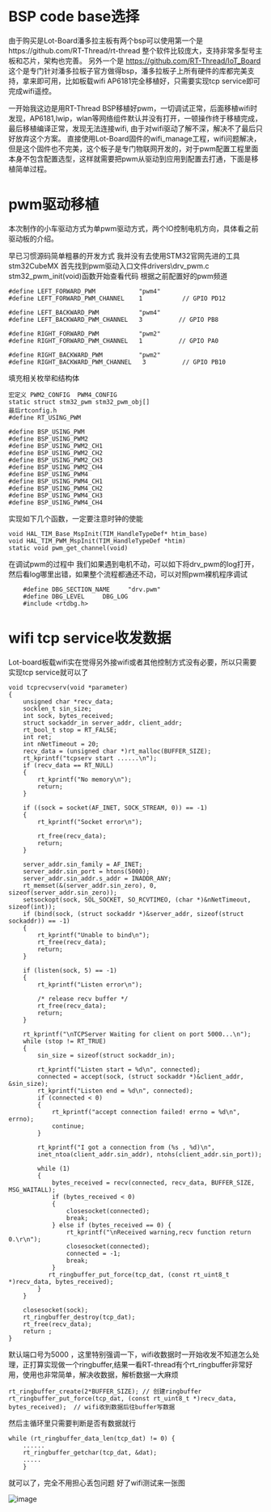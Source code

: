 # BSP code base选择
由于购买是Lot-Board潘多拉主板有两个bsp可以使用第一个是https://github.com/RT-Thread/rt-thread
整个软件比较庞大，支持非常多型号主板和芯片，架构也完善。
另外一个是 https://github.com/RT-Thread/IoT_Board
这个是专门针对潘多拉板子官方做得bsp，潘多拉板子上所有硬件的库都完美支持，拿来即可用，比如板载wifi AP6181完全移植好，只需要实现tcp service即可完成wifi遥控。

一开始我这边是用RT-Thread BSP移植好pwm，一切调试正常，后面移植wifi时发现，AP6181,lwip，wlan等网络组件默认并没有打开，一顿操作终于移植完成，最后移植编译正常，发现无法连接wifi, 由于对wifi驱动了解不深，解决不了最后只好放弃这个方案。
直接使用Lot-Board固件的wifi_manage工程，wifi问题解决，但是这个固件也不完美，这个板子是专门物联网开发的，对于pwm配置工程里面本身不包含配置选型，这样就需要把pwm从驱动到应用到配置去打通，下面是移植简单过程。

# pwm驱动移植
本次制作的小车驱动方式为单pwm驱动方式，两个IO控制电机方向，具体看之前驱动板的介绍。

早已习惯源码简单粗暴的开发方式 我并没有去使用STM32官网先进的工具stm32CubeMX
首先找到pwm驱动入口文件drivers\drv_pwm.c
stm32_pwm_init(void)函数开始查看代码
根据之前配置好的pwm频道
```
#define LEFT_FORWARD_PWM            "pwm4"
#define LEFT_FORWARD_PWM_CHANNEL    1           // GPIO PD12

#define LEFT_BACKWARD_PWM           "pwm4"   
#define LEFT_BACKWARD_PWM_CHANNEL   3          // GPIO PB8

#define RIGHT_FORWARD_PWM           "pwm2"
#define RIGHT_FORWARD_PWM_CHANNEL   1          // GPIO PA0

#define RIGHT_BACKWARD_PWM          "pwm2"
#define RIGHT_BACKWARD_PWM_CHANNEL   3          // GPIO PB10

````
填充相关枚举和结构体
````
宏定义 PWM2_CONFIG  PWM4_CONFIG
static struct stm32_pwm stm32_pwm_obj[] 
最后rtconfig.h
#define RT_USING_PWM

#define BSP_USING_PWM
#define BSP_USING_PWM2
#define BSP_USING_PWM2_CH1
#define BSP_USING_PWM2_CH2
#define BSP_USING_PWM2_CH3
#define BSP_USING_PWM2_CH4
#define BSP_USING_PWM4
#define BSP_USING_PWM4_CH1
#define BSP_USING_PWM4_CH2
#define BSP_USING_PWM4_CH3
#define BSP_USING_PWM4_CH4

````
实现如下几个函数，一定要注意时钟的使能

````
void HAL_TIM_Base_MspInit(TIM_HandleTypeDef* htim_base)
void HAL_TIM_PWM_MspInit(TIM_HandleTypeDef *htim)
static void pwm_get_channel(void)
````

在调试pwm的过程中 我们如果遇到电机不动，可以如下将drv_pwm的log打开，然后看log哪里出错，如果整个流程都通还不动，可以对照pwm裸机程序调试
````
    #define DBG_SECTION_NAME     "drv.pwm"
    #define DBG_LEVEL     DBG_LOG
    #include <rtdbg.h>
````

# wifi tcp service收发数据
Lot-board板载wifi实在觉得另外接wifi或者其他控制方式没有必要，所以只需要实现tcp service就可以了
````
void tcprecvserv(void *parameter)
{
    unsigned char *recv_data; 
    socklen_t sin_size;
    int sock, bytes_received;
    struct sockaddr_in server_addr, client_addr;
    rt_bool_t stop = RT_FALSE;
    int ret;
    int nNetTimeout = 20;
    recv_data = (unsigned char *)rt_malloc(BUFFER_SIZE);
    rt_kprintf("tcpserv start ......\n");
    if (recv_data == RT_NULL)
    {
        rt_kprintf("No memory\n");
        return;
    }

    if ((sock = socket(AF_INET, SOCK_STREAM, 0)) == -1)
    {
        rt_kprintf("Socket error\n");

        rt_free(recv_data);
        return;
    }

    server_addr.sin_family = AF_INET;
    server_addr.sin_port = htons(5000);
    server_addr.sin_addr.s_addr = INADDR_ANY;
    rt_memset(&(server_addr.sin_zero), 0, sizeof(server_addr.sin_zero));
    setsockopt(sock, SOL_SOCKET, SO_RCVTIMEO, (char *)&nNetTimeout, sizeof(int)); 
    if (bind(sock, (struct sockaddr *)&server_addr, sizeof(struct sockaddr)) == -1)
    {
        rt_kprintf("Unable to bind\n");
        rt_free(recv_data);
        return;
    }

    if (listen(sock, 5) == -1)
    {
        rt_kprintf("Listen error\n");

        /* release recv buffer */
        rt_free(recv_data);
        return;
    }

    rt_kprintf("\nTCPServer Waiting for client on port 5000...\n");
    while (stop != RT_TRUE)
    {
        sin_size = sizeof(struct sockaddr_in);

        rt_kprintf("Listen start = %d\n", connected);
        connected = accept(sock, (struct sockaddr *)&client_addr, &sin_size);
        rt_kprintf("Listen end = %d\n", connected);
        if (connected < 0)
        {
            rt_kprintf("accept connection failed! errno = %d\n", errno);
            continue;
        }

        rt_kprintf("I got a connection from (%s , %d)\n",
        inet_ntoa(client_addr.sin_addr), ntohs(client_addr.sin_port));

        while (1)
        {
            bytes_received = recv(connected, recv_data, BUFFER_SIZE, MSG_WAITALL);
            if (bytes_received < 0)
            {
                closesocket(connected);
                break;
            } else if (bytes_received == 0) {
                rt_kprintf("\nReceived warning,recv function return 0.\r\n");
                closesocket(connected);
                connected = -1;
                break;
            }
           rt_ringbuffer_put_force(tcp_dat, (const rt_uint8_t *)recv_data, bytes_received);
        }
    }

    closesocket(sock);
    rt_ringbuffer_destroy(tcp_dat);
    rt_free(recv_data);
    return ;
}
````

默认端口号为5000 ，这里特别强调一下，wifi收数据时一开始收发不知道怎么处理，正打算实现做一个ringbuffer,结果一看RT-thread有个rt_ringbuffer非常好用，使用也非常简单，解决收数据，解析数据一大麻烦

    rt_ringbuffer_create(2*BUFFER_SIZE); // 创建ringbuffer
    rt_ringbuffer_put_force(tcp_dat, (const rt_uint8_t *)recv_data, bytes_received);  // wifi收到数据后往buffer写数据

然后主循环里只需要判断是否有数据就行

    while (rt_ringbuffer_data_len(tcp_dat) != 0) {
        ......
        rt_ringbuffer_getchar(tcp_dat, &dat);
        .....
        }
        
就可以了，完全不用担心丢包问题
好了wifi测试来一张图

![image](pic/tcp_service_test.png)




